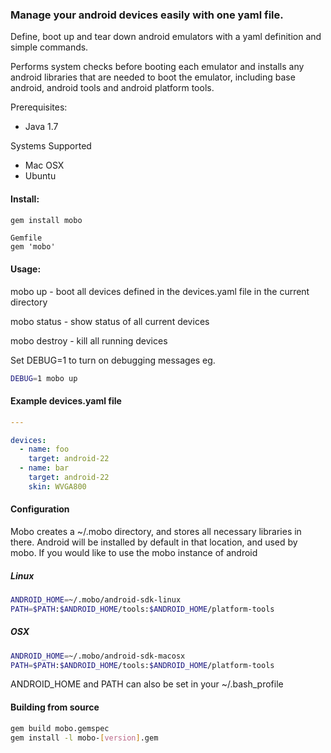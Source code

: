 ### Manage your android devices easily with one yaml file.

Define, boot up and tear down android emulators with a yaml definition and simple commands. 

Performs system checks before booting each emulator and installs any android libraries that are needed to boot the emulator, including base android, android tools and android platform tools.

Prerequisites:
  - Java 1.7

Systems Supported
  - Mac OSX
  - Ubuntu

#### Install:
```bash
gem install mobo
```

```
Gemfile
gem 'mobo'
```

#### Usage:

  mobo up      - boot all devices defined in the devices.yaml file in the current directory

  mobo status  - show status of all current devices

  mobo destroy - kill all running devices

  Set DEBUG=1 to turn on debugging messages eg. 
  ```bash
  DEBUG=1 mobo up
  ```

#### Example devices.yaml file
```yaml
---

devices:
  - name: foo
    target: android-22
  - name: bar
    target: android-22
    skin: WVGA800
```

#### Configuration

Mobo creates a ~/.mobo directory, and stores all necessary libraries in there.
Android will be installed by default in that location, and used by mobo.
If you would like to use the mobo instance of android

##### Linux
```bash
ANDROID_HOME=~/.mobo/android-sdk-linux
PATH=$PATH:$ANDROID_HOME/tools:$ANDROID_HOME/platform-tools
```
##### OSX
```bash
ANDROID_HOME=~/.mobo/android-sdk-macosx
PATH=$PATH:$ANDROID_HOME/tools:$ANDROID_HOME/platform-tools
```

ANDROID_HOME and PATH can also be set in your ~/.bash_profile

#### Building from source
```bash
gem build mobo.gemspec
gem install -l mobo-[version].gem
```
